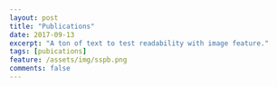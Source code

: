 ```yaml
---
layout: post
title: "Publications"
date: 2017-09-13
excerpt: "A ton of text to test readability with image feature."
tags: [pubications]
feature: /assets/img/sspb.png
comments: false
---
```

